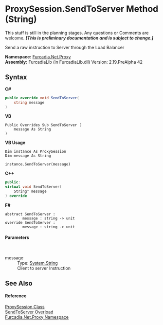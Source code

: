 # ProxySession.SendToServer Method (String)
This stuff is still in the planning stages. Any questions or Comments are welcome. _**\[This is preliminary documentation and is subject to change.\]**_

Send a raw instruction to Server through the Load Balancer

**Namespace:**&nbsp;<a href="N_Furcadia_Net_Proxy">Furcadia.Net.Proxy</a><br />**Assembly:**&nbsp;FurcadiaLib (in FurcadiaLib.dll) Version: 2.19.PreAlpha 42

## Syntax

**C#**<br />
``` C#
public override void SendToServer(
	string message
)
```

**VB**<br />
``` VB
Public Overrides Sub SendToServer ( 
	message As String
)
```

**VB Usage**<br />
``` VB Usage
Dim instance As ProxySession
Dim message As String

instance.SendToServer(message)
```

**C++**<br />
``` C++
public:
virtual void SendToServer(
	String^ message
) override
```

**F#**<br />
``` F#
abstract SendToServer : 
        message : string -> unit 
override SendToServer : 
        message : string -> unit 
```


#### Parameters
&nbsp;<dl><dt>message</dt><dd>Type: <a href="http://msdn2.microsoft.com/en-us/library/s1wwdcbf" target="_blank">System.String</a><br />Client to server Instruction</dd></dl>

## See Also


#### Reference
<a href="T_Furcadia_Net_Proxy_ProxySession">ProxySession Class</a><br /><a href="Overload_Furcadia_Net_Proxy_ProxySession_SendToServer">SendToServer Overload</a><br /><a href="N_Furcadia_Net_Proxy">Furcadia.Net.Proxy Namespace</a><br />